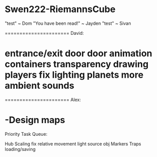 Swen222-RiemannsCube
====================

"test" ~ Dom
"You have been read!" ~ Jayden
"test" ~ Sivan


======================
David:

entrance/exit door
door animation
containers
transparency drawing
players fix
lighting
planets
more ambient sounds
======================

======================
Alex:

-Design maps
=======================

Priority Task Queue:

Hub
Scaling
fix relative movement
light source obj
Markers
Traps
loading/saving

